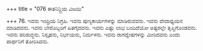 +++
title = "076 ಈತನಿನ್ದ್ರಿಯ ವಿಜಯಿ"

+++
76. ಇವನು ಇಂದ್ರಿಯ ನಿಗ್ರಹಿ. ಇವನು ಪುಣ್ಯಕಾರ್ಯಗಳನ್ನು ಮಾಡಿರುವವನು. ಇವನು ವೇದಾಧ್ಯಯನ ಮಾಡಿದವನು. ಇವನು ಬೇರೊಬ್ಬರಿಗೆ ಹಿತಗೈದವನು. ಇವನು ಎಷ್ಟು ಲಾಭ ಬಂದಿದೆಯೋ ಅಷ್ಟರಲ್ಲೇ ತೃಪ್ತಿಗೊಂಡವನು. ಇವನು ಪರಿಶುದ್ಧನು. ನಿಸ್ಪೃಹನು, ನಿರ್ಭಯನು, ನಿರ್ಮಳನು. ಇವನು ರಾಗದ್ವೇಷಗಳನ್ನು ಮೀರಿದವನು ಎಂದು ಪಾರ್ಥನಿಗೆ ತೋರಿಸಿದನು.